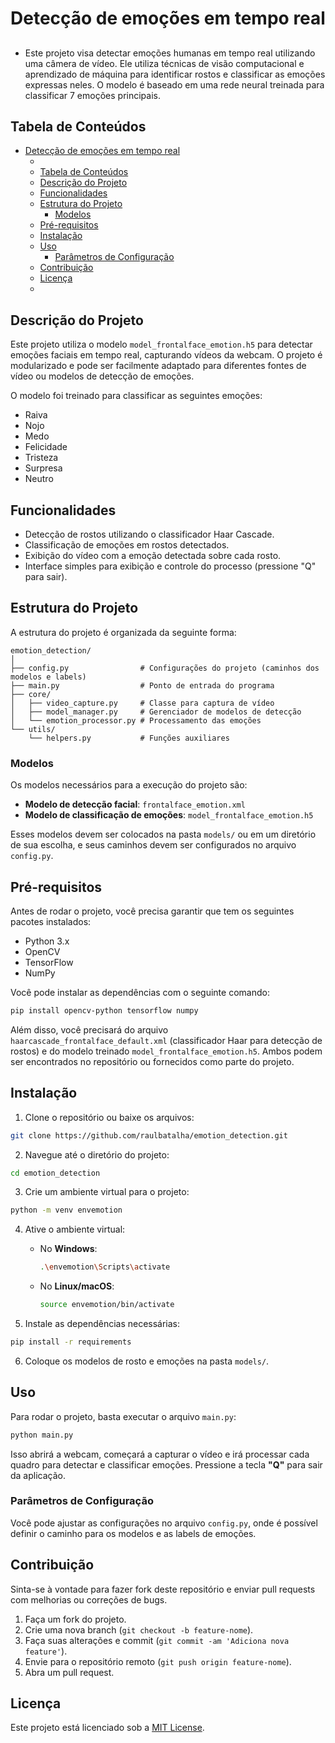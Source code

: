 # Detecção de emoções em tempo real
## 
- Este projeto visa detectar emoções humanas em tempo real utilizando uma câmera de vídeo. Ele utiliza técnicas de visão computacional e aprendizado de máquina para identificar rostos e classificar as emoções expressas neles. O modelo é baseado em uma rede neural treinada para classificar 7 emoções principais.

## Tabela de Conteúdos

- [Detecção de emoções em tempo real](#detecção-de-emoções-em-tempo-real)
  - [](#)
  - [Tabela de Conteúdos](#tabela-de-conteúdos)
  - [Descrição do Projeto](#descrição-do-projeto)
  - [Funcionalidades](#funcionalidades)
  - [Estrutura do Projeto](#estrutura-do-projeto)
    - [Modelos](#modelos)
  - [Pré-requisitos](#pré-requisitos)
  - [Instalação](#instalação)
  - [Uso](#uso)
    - [Parâmetros de Configuração](#parâmetros-de-configuração)
  - [Contribuição](#contribuição)
  - [Licença](#licença)
  - [](#-1)

## Descrição do Projeto

Este projeto utiliza o modelo `model_frontalface_emotion.h5` para detectar emoções faciais em tempo real, capturando vídeos da webcam. O projeto é modularizado e pode ser facilmente adaptado para diferentes fontes de vídeo ou modelos de detecção de emoções.

O modelo foi treinado para classificar as seguintes emoções:
- Raiva
- Nojo
- Medo
- Felicidade
- Tristeza
- Surpresa
- Neutro

## Funcionalidades

- Detecção de rostos utilizando o classificador Haar Cascade.
- Classificação de emoções em rostos detectados.
- Exibição do vídeo com a emoção detectada sobre cada rosto.
- Interface simples para exibição e controle do processo (pressione "Q" para sair).
  
## Estrutura do Projeto

A estrutura do projeto é organizada da seguinte forma:

```
emotion_detection/
│
├── config.py                # Configurações do projeto (caminhos dos modelos e labels)
├── main.py                  # Ponto de entrada do programa
├── core/
│   ├── video_capture.py     # Classe para captura de vídeo
│   ├── model_manager.py     # Gerenciador de modelos de detecção
│   └── emotion_processor.py # Processamento das emoções
└── utils/
    └── helpers.py           # Funções auxiliares
```

### Modelos

Os modelos necessários para a execução do projeto são:
- **Modelo de detecção facial**: `frontalface_emotion.xml`
- **Modelo de classificação de emoções**: `model_frontalface_emotion.h5`

Esses modelos devem ser colocados na pasta `models/` ou em um diretório de sua escolha, e seus caminhos devem ser configurados no arquivo `config.py`.

## Pré-requisitos

Antes de rodar o projeto, você precisa garantir que tem os seguintes pacotes instalados:

- Python 3.x
- OpenCV
- TensorFlow
- NumPy

Você pode instalar as dependências com o seguinte comando:

```bash
pip install opencv-python tensorflow numpy
```

Além disso, você precisará do arquivo `haarcascade_frontalface_default.xml` (classificador Haar para detecção de rostos) e do modelo treinado `model_frontalface_emotion.h5`. Ambos podem ser encontrados no repositório ou fornecidos como parte do projeto.

## Instalação

1. Clone o repositório ou baixe os arquivos:

```bash
git clone https://github.com/raulbatalha/emotion_detection.git
```

2. Navegue até o diretório do projeto:

```bash
cd emotion_detection
```

3. Crie um ambiente virtual para o projeto:

```bash
python -m venv envemotion
```

4. Ative o ambiente virtual:
   - No **Windows**:
     ```bash
     .\envemotion\Scripts\activate
     ```
   - No **Linux/macOS**:
     ```bash
     source envemotion/bin/activate
     ```

5. Instale as dependências necessárias:

```bash
pip install -r requirements
```

6. Coloque os modelos de rosto e emoções na pasta `models/`.

## Uso

Para rodar o projeto, basta executar o arquivo `main.py`:

```bash
python main.py
```

Isso abrirá a webcam, começará a capturar o vídeo e irá processar cada quadro para detectar e classificar emoções. Pressione a tecla **"Q"** para sair da aplicação.

### Parâmetros de Configuração

Você pode ajustar as configurações no arquivo `config.py`, onde é possível definir o caminho para os modelos e as labels de emoções.

## Contribuição

Sinta-se à vontade para fazer fork deste repositório e enviar pull requests com melhorias ou correções de bugs.

1. Faça um fork do projeto.
2. Crie uma nova branch (`git checkout -b feature-nome`).
3. Faça suas alterações e commit (`git commit -am 'Adiciona nova feature'`).
4. Envie para o repositório remoto (`git push origin feature-nome`).
5. Abra um pull request.

## Licença

Este projeto está licenciado sob a [MIT License](LICENSE).
## 